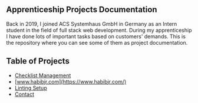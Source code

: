 ## Apprenticeship Projects Documentation
Back in 2019, I joined ACS Systemhaus GmbH in Germany as an Intern student in the field of full stack web development. During my apprenticeship I have done lots of important tasks based on customers' demands. This is the repository where you can see some of them as project documentation.

<!-- TABLE OF CONTENTS -->
## Table of Projects
- [Checklist Management](https://github.com/smhabibjr/Apprenticeship-Project-Documentation/blob/main/ChecklistManagement.md)
- [www.habibjr.com](https://www.habibjr.com/)
- [Linting Setup](#linting-setup)
- [Contact](#contact)
<!-- HOW TO RUN -->
